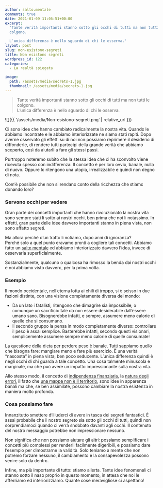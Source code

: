 ```yaml
---
author: salto.mentale
comments: true
date: 2021-01-09 11:06:51+00:00
excerpt:
  "Tante verità importanti stanno sotto gli occhi di tutti ma non tutti le
  colgono.

  L’unica differenza è nello sguardo di chi le osserva."
layout: post
slug: non-esistono-segreti
title: Non esistono segreti
wordpress_id: 122
categories:
  - La realtà spiegata

image:
  path: /assets/media/secrets-1.jpg
  thumbnail: /assets/media/secrets-1.jpg
---
```


> Tante verità importanti stanno sotto gli occhi di tutti ma non tutti le colgono.  
L’unica differenza è nello sguardo di chi le osserva.


![]({{ '/assets/media/Non-esistono-segreti.png' | relative_url }})

Ci sono idee che hanno cambiato radicalmente la nostra vita. Quando le abbiamo incontrate e le abbiamo interiorizzate ne siamo stati rapiti. Dopo averne osservato gli effetti su di noi non possiamo reprimere il desiderio di diffonderle, di rendere tutti partecipi della grande verità che abbiamo scoperto, così da aiutarli a fare gli stessi passi.

Purtroppo noteremo subito che la stessa idea che ci ha sconvolto viene ricevuta spesso con indifferenza. Il concetto è per loro ovvio, banale, nulla di nuovo. Oppure lo ritengono una utopia, irrealizzabile e quindi non degno di nota.

Com’è possibile che non si rendano conto della ricchezza che stiamo donando loro?

### Servono occhi per vedere

Gran parte dei concetti importanti che hanno rivoluzionato la nostra vita sono sempre stati li sotto ai nostri occhi, ben prima che noi li notassimo. In effetti, gran parte delle idee davvero importanti stanno in piena vista, non sono affatto segreti.

Ma allora perché d’un tratto li notiamo, dopo anni di ignoranza?  
Perché solo a quel punto eravamo pronti a cogliere tali concetti. Abbiamo fatto un [salto mentale](/cose-un-salto-mentale/) ed abbiamo interiorizzato davvero l’idea, invece di osservarla superficialmente.

Sostanzialmente, qualcuno o qualcosa ha rimosso la benda dai nostri occhi e noi abbiamo visto davvero, per la prima volta.

### Esempio

Il mondo occidentale, nell’eterna lotta ai chili di troppo, si è scisso in due fazioni distinte, con una visione completamente diversa del mondo:

- Da un lato i fatalisti, ritengono che dimagrire sia impossibile, o comunque un sacrificio tale da non essere desiderabile dall’essere umano sano. Bisognerebbe infatti, e sempre, assumere meno calorie di quelle che si consumano.
- Il secondo gruppo la pensa in modo completamente diverso: controllare il peso è assai semplice. Basterebbe infatti, secondo questi visionari, semplicemente assumere sempre meno calorie di quelle consumate!

La questione della dieta per perdere peso è banale. Tutti sappiamo quello che bisogna fare: mangiare meno e fare più esercizio. È una verità “nascosta” in piena vista, ben poco seducente. L’unica differenza quindi è negli occhi di chi guarda a tale concetto. Una cosa talmente minuscola e marginale, ma che può avere un impatto impressionante sulla nostra vita.

Allo stesso modo, il concetto di [indipendenza finanziaria](/si-puo-smettere-di-lavorare-prima-della-pensione/), la [natura degli errori](/la-natura-dellerrore-salto-mentale/), il fatto che [una mappa non è il territorio](/la-mappa-non-e-il-territorio/), sono idee in apparenza banali ma che, se ben assimilate, possono cambiare la nostra esistenza in maniera molto profonda.

### Cosa possiamo fare

Innanzitutto smettere d’illuderci di avere in tasca dei segreti fantastici. È assai probabile che il nostro segreto sia sotto gli occhi di tutti, quindi non sorprendiamoci quando ci verrà snobbato davanti agli occhi. Il contenuto del nostro messaggio potrebbe non impressionare nessuno.

Non significa che non possiamo aiutare gli altri: possiamo semplificare i concetti più complessi per renderli facilmente digeribili, e possiamo dare l’esempio per dimostrarne la validità. Solo teniamo a mente che non potremo forzare nessuno, il cambiamento e la consapevolezza possono venire solo da dentro.

Infine, ma più importante di tutto: stiamo allerta. Tante idee fenomenali ci stanno sotto il naso proprio in questo momento, in attesa che noi le afferriamo ed interiorizziamo. Quante cose meravigliose ci aspettano!
